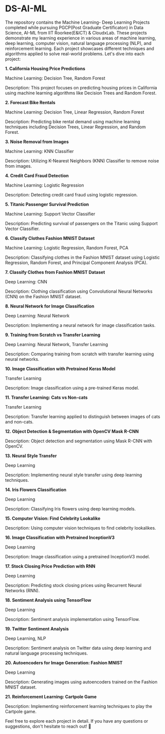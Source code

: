 # DS-AI-ML
The repository contains the Machine Learning- Deep Learning Projects completed while pursuing PGCP(Post Graduate Certificaton) in Data Science, AI-ML from IIT Roorkee(E&ICT) & CloudxLab. These projects demonstrate my learning experience in various areas of machine learning, deep learning, computer vision, natural language processing (NLP), and reinforcement learning. Each project showcases different techniques and algorithms applied to solve real-world problems. Let's dive into each project:

**1. California Housing Price Predictions**

Machine Learning: Decision Tree, Random Forest

Description: This project focuses on predicting housing prices in California using machine learning algorithms like Decision Trees and Random Forest.

**2. Forecast Bike Rentals**

Machine Learning: Decision Tree, Linear Regression, Random Forest

Description: Predicting bike rental demand using machine learning techniques including Decision Trees, Linear Regression, and Random Forest.

**3. Noise Removal from Images**

Machine Learning: KNN Classifier

Description: Utilizing K-Nearest Neighbors (KNN) Classifier to remove noise from images.

**4. Credit Card Fraud Detection**

Machine Learning: Logistic Regression

Description: Detecting credit card fraud using logistic regression.

**5. Titanic Passenger Survival Prediction**

Machine Learning: Support Vector Classifier

Description: Predicting survival of passengers on the Titanic using Support Vector Classifier.

**6. Classify Clothes Fashion MNIST Dataset**

Machine Learning: Logistic Regression, Random Forest, PCA

Description: Classifying clothes in the Fashion MNIST dataset using Logistic Regression, Random Forest, and Principal Component Analysis (PCA).

**7. Classify Clothes from Fashion MNIST Dataset**

Deep Learning: CNN

Description: Clothing classification using Convolutional Neural Networks (CNN) on the Fashion MNIST dataset.

**8. Neural Network for Image Classification**

Deep Learning: Neural Network

Description: Implementing a neural network for image classification tasks.

**9. Training from Scratch vs Transfer Learning**

Deep Learning: Neural Network, Transfer Learning

Description: Comparing training from scratch with transfer learning using neural networks.

**10. Image Classification with Pretrained Keras Model**

Transfer Learning

Description: Image classification using a pre-trained Keras model.

**11. Transfer Learning: Cats vs Non-cats**

Transfer Learning

Description: Transfer learning applied to distinguish between images of cats and non-cats.

**12. Object Detection & Segmentation with OpenCV Mask R-CNN**

Description: Object detection and segmentation using Mask R-CNN with OpenCV.

**13. Neural Style Transfer**

Deep Learning

Description: Implementing neural style transfer using deep learning techniques.

**14. Iris Flowers Classification**

Deep Learning

Description: Classifying Iris flowers using deep learning models.

**15. Computer Vision: Find Celebrity Lookalike**

Description: Using computer vision techniques to find celebrity lookalikes.

**16. Image Classification with Pretrained InceptionV3**

Deep Learning

Description: Image classification using a pretrained InceptionV3 model.

**17. Stock Closing Price Prediction with RNN**

Deep Learning

Description: Predicting stock closing prices using Recurrent Neural Networks (RNN).

**18. Sentiment Analysis using TensorFlow**

Deep Learning

Description: Sentiment analysis implementation using TensorFlow.

**19. Twitter Sentiment Analysis**

Deep Learning, NLP

Description: Sentiment analysis on Twitter data using deep learning and natural language processing techniques.

**20. Autoencoders for Image Generation: Fashion MNIST**

Deep Learning

Description: Generating images using autoencoders trained on the Fashion MNIST dataset.

**21. Reinforcement Learning: Cartpole Game**

Description: Implementing reinforcement learning techniques to play the Cartpole game.


Feel free to explore each project in detail. If you have any questions or suggestions, don't hesitate to reach out! 🚀






